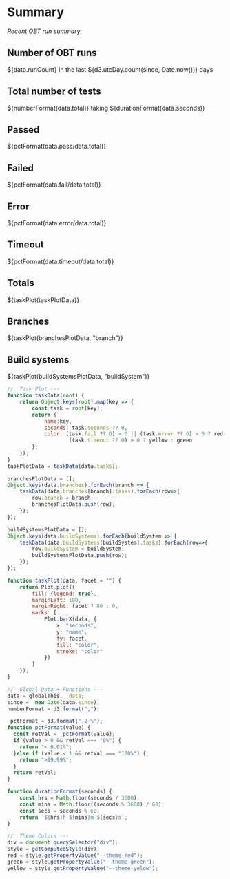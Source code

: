 # Summary

_Recent OBT run summary_

<div class="grid grid-cols-2">
  <div class="card">
    <h2>Number of OBT runs</h2>
    <span class="big">${data.runCount}</span>
    <span class="muted"> In the last ${d3.utcDay.count(since, Date.now())} days</span>
  </div>
  <div class="card">
    <h2>Total number of tests</h2>
    <span class="big">${numberFormat(data.total)}</span>
    <span class="muted"> taking ${durationFormat(data.seconds)}</span>
  </div>
</div>
<div class="grid grid-cols-4">
  <div class="card">
    <h2>Passed</h2>
    <span class="big green">${pctFormat(data.pass/data.total)}</span>
  </div>
  <div class="card">
    <h2>Failed</h2>
    <span class="big red">${pctFormat(data.fail/data.total)}</span>
  </div>
  <div class="card">
    <h2>Error</h2>
    <span class="big red">${pctFormat(data.error/data.total)}</span>
  </div>
  <div class="card">
    <h2>Timeout</h2>
    <span class="big yellow">${pctFormat(data.timeout/data.total)}</span>
  </div>
</div>
<div class="grid grid-cols-1">
  <div class="card">
    <h2>Totals</h2>
    <span>${taskPlot(taskPlotData)}</span>
  </div>
</div>
<div class="grid grid-cols-1">
  <div class="card">
    <h2>Branches</h2>
    <span>${taskPlot(branchesPlotData, "branch")}</span>
  </div>
</div>
<div class="grid grid-cols-1">
  <div class="card">
    <h2>Build systems</h2>
    <span>${taskPlot(buildSystemsPlotData, "buildSystem")}</span>
  </div>
</div>

```js exec hide
//  Task Plot ---
function taskData(root) {
    return Object.keys(root).map(key => {
        const task = root[key];
        return {
            name:key,
            seconds: task.seconds ?? 0,
            color: (task.fail ?? 0) > 0 || (task.error ?? 0) > 0 ? red : 
                    (task.timeout ?? 0) > 0 ? yellow : green
        };
    });
}
taskPlotData = taskData(data.tasks);

branchesPlotData = [];
Object.keys(data.branches).forEach(branch => {
    taskData(data.branches[branch].tasks).forEach(row=>{
        row.branch = branch;
        branchesPlotData.push(row);
    });
});

buildSystemsPlotData = [];
Object.keys(data.buildSystems).forEach(buildSystem => {
    taskData(data.buildSystems[buildSystem].tasks).forEach(row=>{
        row.buildSystem = buildSystem;
        buildSystemsPlotData.push(row);
    });
});

function taskPlot(data, facet = "") {
    return Plot.plot({
        fill: {legend: true},
        marginLeft: 180,
        marginRight: facet ? 80 : 0,
        marks: [
            Plot.barX(data, {
                x: "seconds",
                y: "name",
                fy: facet,
                fill: "color",
                stroke: "color"
            })
        ]
    });
}
```

```js exec hide
//  Global Data + Functions ---
data = globalThis.__data;
since =  new Date(data.since);
numberFormat = d3.format(",");

_pctFormat = d3.format(".2~%");
function pctFormat(value) {
  const retVal = _pctFormat(value);
  if (value > 0 && retVal === "0%") {
    return "< 0.01%";
  }else if (value < 1 && retVal === "100%") {
    return ">99.99%";
  }
  return retVal;
}

function durationFormat(seconds) {
    const hrs = Math.floor(seconds / 3600);
    const mins = Math.floor((seconds % 3600) / 60);
    const secs = seconds % 60;
    return `${hrs}h ${mins}m ${secs}s`;
}
```

```js exec hide
//  Theme Colors ---
div = document.querySelector("div");
style = getComputedStyle(div);
red = style.getPropertyValue("--theme-red");
green = style.getPropertyValue("--theme-green");
yellow = style.getPropertyValue("--theme-yelow");
```

<script setup>
import { data } from './summary.data.ts';
globalThis.__data = data;
</script>

